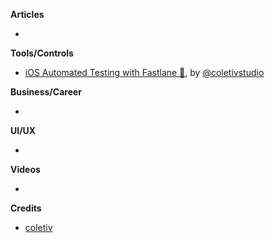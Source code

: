 **Articles**

*

**Tools/Controls**

* [iOS Automated Testing with Fastlane 🚀](https://coletiv.com/blog/ios-automated-testing-fastlane/), by [@coletivstudio](https://twitter.com/coletivstudio)

**Business/Career**

*

**UI/UX**

*

**Videos**

*

**Credits**

* [coletiv](https://github.com/coletiv)
